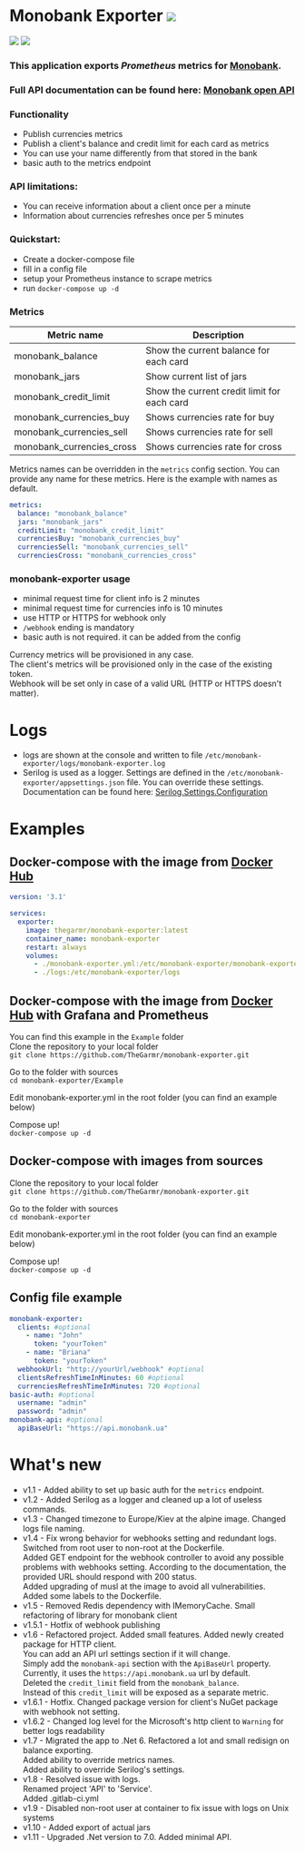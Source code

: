# Monobank Exporter [<img src="https://img.shields.io/badge/Docker%20Hub-images-blue.svg?logo=Docker">](https://hub.docker.com/r/thegarmr/monobank-exporter)<br>
[<img src="https://img.shields.io/docker/pulls/thegarmr/monobank-exporter?label=Docker%20pulls&style=for-the-badge">](https://hub.docker.com/r/thegarmr/monobank-exporter)
[<img src="https://img.shields.io/docker/v/thegarmr/monobank-exporter?label=Latest%20Docker%20version&style=for-the-badge">](https://www.nuget.org/packages/MonobankClient/)<br>

### This application exports _Prometheus_ metrics for [Monobank](https://www.monobank.ua).
### Full API documentation can be found here: [Monobank open API](https://api.monobank.ua/docs/)

### Functionality
  * Publish currencies metrics
  * Publish a client's balance and credit limit for each card as metrics
  * You can use your name differently from that stored in the bank
  * basic auth to the metrics endpoint

### API limitations:
  * You can receive information about a client once per a minute
  * Information about currencies refreshes once per 5 minutes

### Quickstart:
  * Create a docker-compose file
  * fill in a config file
  * setup your Prometheus instance to scrape metrics
  * run `docker-compose up -d`

### Metrics
| Metric name               | Description                             |
| ------------------------- | --------------------------------------- |
| monobank_balance          | Show the current balance for each card      |
| monobank_jars             | Show current list of jars               |
| monobank_credit_limit     | Show the current credit limit for each card |
| monobank_currencies_buy   | Shows currencies rate for buy           |
| monobank_currencies_sell  | Shows currencies rate for sell          |
| monobank_currencies_cross | Shows currencies rate for cross         |

Metrics names can be overridden in the `metrics` config section. You can provide any name for these metrics.
Here is the example with names as default.
```yaml
metrics:
  balance: "monobank_balance"
  jars: "monobank_jars"
  creditLimit: "monobank_credit_limit"
  currenciesBuy: "monobank_currencies_buy"
  currenciesSell: "monobank_currencies_sell"
  currenciesCross: "monobank_currencies_cross"
```

### monobank-exporter usage
  * minimal request time for client info is 2 minutes
  * minimal request time for currencies info is 10 minutes
  * use HTTP or HTTPS for webhook only
  * `/webhook` ending is mandatory
  * basic auth is not required. it can be added from the config

Currency metrics will be provisioned in any case.<br/>
The client's metrics will be provisioned only in the case of the existing token.<br/>
Webhook will be set only in case of a valid URL (HTTP or HTTPS doesn't matter).<br/>

# Logs
  * logs are shown at the console and written to file `/etc/monobank-exporter/logs/monobank-exporter.log`
  * Serilog is used as a logger. Settings are defined in the `/etc/monobank-exporter/appsettings.json` file.
    You can override these settings.<br/>
	Documentation can be found here: [Serilog.Settings.Configuration](https://github.com/serilog/serilog-settings-configuration)

# Examples<br/>

## Docker-compose with the image from [Docker Hub](https://hub.docker.com/r/thegarmr/monobank-exporter)
```yaml
version: '3.1'

services:
  exporter:
    image: thegarmr/monobank-exporter:latest
    container_name: monobank-exporter
    restart: always
    volumes:
      - ./monobank-exporter.yml:/etc/monobank-exporter/monobank-exporter.yml
      - ./logs:/etc/monobank-exporter/logs
```

## Docker-compose with the image from [Docker Hub](https://hub.docker.com/r/thegarmr/monobank-exporter) with Grafana and Prometheus
You can find this example in the `Example` folder<br/>
Clone the repository to your local folder<br/>
`git clone https://github.com/TheGarmr/monobank-exporter.git`<br/>

Go to the folder with sources<br/>
`cd monobank-exporter/Example`<br/>

Edit monobank-exporter.yml in the root folder (you can find an example below)<br/>

Compose up!<br/>
`docker-compose up -d`<br/>

## Docker-compose with images from sources
Clone the repository to your local folder<br/>
`git clone https://github.com/TheGarmr/monobank-exporter.git`<br/>

Go to the folder with sources<br/>
`cd monobank-exporter`<br/>

Edit monobank-exporter.yml in the root folder (you can find an example below)<br/>

Compose up!<br/>
`docker-compose up -d`<br/>

## Config file example
```yaml
monobank-exporter:
  clients: #optional
    - name: "John"
      token: "yourToken"
    - name: "Briana"
      token: "yourToken"
  webhookUrl: "http://yourUrl/webhook" #optional
  clientsRefreshTimeInMinutes: 60 #optional
  currenciesRefreshTimeInMinutes: 720 #optional
basic-auth: #optional
  username: "admin"
  password: "admin"
monobank-api: #optional
  apiBaseUrl: "https://api.monobank.ua"
```
# What's new
  * v1.1 - Added ability to set up basic auth for the `metrics` endpoint.
  * v1.2 - Added Serilog as a logger and cleaned up a lot of useless commands.
  * v1.3 - Changed timezone to Europe/Kiev at the alpine image. Changed logs file naming.
  * v1.4 - Fix wrong behavior for webhooks setting and redundant logs.<br/>
           Switched from root user to non-root at the Dockerfile.<br/>
           Added GET endpoint for the webhook controller to avoid any possible problems with webhooks setting. According to the documentation, the provided URL should respond with 200 status.<br/>
           Added upgrading of musl at the image to avoid all vulnerabilities.<br/>
           Added some labels to the Dockerfile.<br/>
  * v1.5 - Removed Redis dependency with IMemoryCache. Small refactoring of library for monobank client
  * v1.5.1 - Hotfix of webhook publishing
  * v1.6 - Refactored project. Added small features. Added newly created package for HTTP client.<br/>
           You can add an API url settings section if it will change.<br>
           Simply add the `monobank-api` section with the `ApiBaseUrl`  property. Currently, it uses the `https://api.monobank.ua` url by default.<br/>
           Deleted the `credit_limit` field from the `monobank_balance`.<br/>
           Instead of this `credit_limit` will be exposed as a separate metric.
  * v1.6.1 - Hotfix. Changed package version for client's NuGet package with webhook not setting.
  * v1.6.2 - Changed log level for the Microsoft's http client to `Warning` for better logs readability
  * v1.7 - Migrated the app to .Net 6. Refactored a lot and small redisign on balance exporting.<br/>
           Added ability to override metrics names.<br/>
           Added ability to override Serilog's settings.
  * v1.8 - Resolved issue with logs.<br/>
           Renamed project 'API' to 'Service'.<br/>
           Added .gitlab-ci.yml
  * v1.9 - Disabled non-root user at container to fix issue with logs on Unix systems
  * v1.10 - Added export of actual jars
  * v1.11 - Upgraded .Net version to 7.0. Added minimal API.
